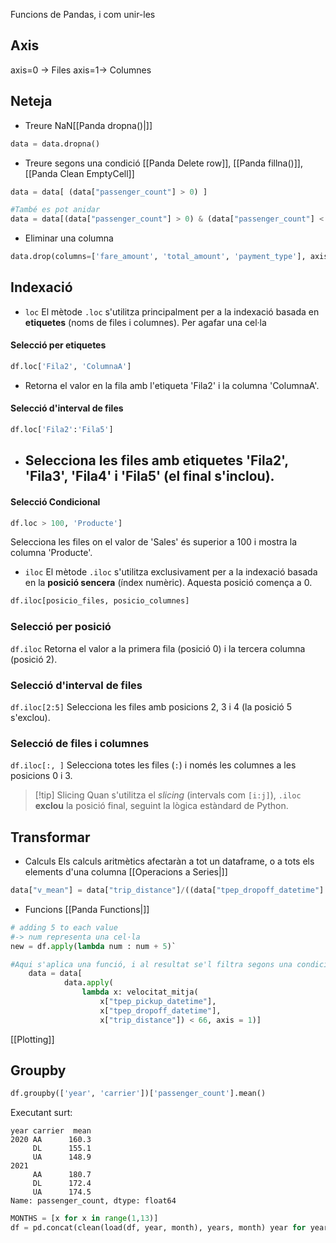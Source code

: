 
Funcions de Pandas, i com unir-les

## Axis
axis=0 -> Files
axis=1-> Columnes


## Neteja
- Treure NaN[[Panda dropna()|]]
```python
data = data.dropna()
```

- Treure segons una condició 
[[Panda Delete row]], [[Panda fillna()]], [[Panda Clean EmptyCell]]

```python
data = data[ (data["passenger_count"] > 0) ]

#També es pot anidar
data = data[(data["passenger_count"] > 0) & (data["passenger_count"] < 7)]

```

- Eliminar  una columna
```python
data.drop(columns=['fare_amount', 'total_amount', 'payment_type'], axis=1, inplace=True)
```

## Indexació
- `loc`
El mètode `.loc` s'utilitza principalment per a la indexació basada en **etiquetes** (noms de files i columnes). Per agafar una cel·la
#### Selecció per etiquetes
```python
df.loc['Fila2', 'ColumnaA']
```
- Retorna el valor en la fila amb l'etiqueta 'Fila2' i la columna 'ColumnaA'.
#### Selecció d'interval de files
```python
df.loc['Fila2':'Fila5']
```
- Selecciona les files amb etiquetes 'Fila2', 'Fila3', 'Fila4' i 'Fila5' (el final s'inclou).
	- 
#### Selecció Condicional
```python
df.loc > 100, 'Producte']
```
Selecciona les files on el valor de 'Sales' és superior a 100 i mostra la columna 'Producte'.


- `iloc`
El mètode `.iloc` s'utilitza exclusivament per a la indexació basada en la **posició sencera** (índex numèric). Aquesta posició comença a 0.

```python
df.iloc[posicio_files, posicio_columnes]
```
### Selecció per posició
`df.iloc`
Retorna el valor a la primera fila (posició 0) i la tercera columna (posició 2).
### Selecció d'interval de files
`df.iloc[2:5]`
Selecciona les files amb posicions 2, 3 i 4 (la posició 5 s'exclou).
### Selecció de files i columnes
`df.iloc[:, ]`
Selecciona totes les files (`:`) i només les columnes a les posicions 0 i 3.

>[!tip] Slicing
>Quan s'utilitza el _slicing_ (intervals com `[i:j]`), `.iloc` **exclou** la posició final, seguint la lògica estàndard de Python.


## Transformar

- Calculs
Els calculs aritmètics afectaràn a tot un dataframe, o a tots els elements d'una columna
[[Operacions a Series|]]

```python
data["v_mean"] = data["trip_distance"]/((data["tpep_dropoff_datetime"] - data["tpep_pickup_datetime"]).dt.total_seconds() / 3600)
```

- Funcions
[[Panda Functions|]]
```python
# adding 5 to each value 
#-> num representa una cel·la 
new = df.apply(lambda num : num + 5)`

```

```python
#Aqui s'aplica una funció, i al resultat se'l filtra segons una condició
    data = data[
            data.apply(
                lambda x: velocitat_mitja(
                    x["tpep_pickup_datetime"],
                    x["tpep_dropoff_datetime"],
                    x["trip_distance"]) < 66, axis = 1)]
```

[[Plotting]]

## Groupby

```python
df.groupby(['year', 'carrier'])['passenger_count'].mean()
```
Executant surt:
```
year carrier  mean
2020 AA      160.3 
     DL      155.1 
     UA      148.9 
2021 
     AA      180.7 
     DL      172.4 
     UA      174.5 
Name: passenger_count, dtype: float64
```

```python
MONTHS = [x for x in range(1,13)]
df = pd.concat(clean(load(df, year, month), years, month) year for year in YEARS month for month in MONTH, sort=False, ignore_index=True)
```